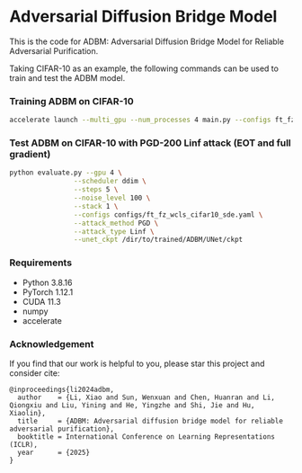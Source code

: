 # Adversarial Diffusion Bridge Model

This is the code for ADBM: Adversarial Diffusion Bridge Model for Reliable Adversarial Purification.

Taking CIFAR-10 as an example, the following commands can be used to train and test the ADBM model.

### Training ADBM on CIFAR-10
```bash
accelerate launch --multi_gpu --num_processes 4 main.py --configs ft_fz_wcls_cifar10_sde.yaml
```

### Test ADBM on CIFAR-10 with PGD-200 Linf attack (EOT and full gradient)
```bash
python evaluate.py --gpu 4 \
                --scheduler ddim \
                --steps 5 \
                --noise_level 100 \
                --stack 1 \
                --configs configs/ft_fz_wcls_cifar10_sde.yaml \
                --attack_method PGD \
                --attack_type Linf \
                --unet_ckpt /dir/to/trained/ADBM/UNet/ckpt
```


### Requirements
- Python 3.8.16
- PyTorch 1.12.1 
- CUDA 11.3
- numpy
- accelerate

### Acknowledgement

If you find that our work is helpful to you, please star this project and consider cite:

```
@inproceedings{li2024adbm,
  author    = {Li, Xiao and Sun, Wenxuan and Chen, Huanran and Li, Qiongxiu and Liu, Yining and He, Yingzhe and Shi, Jie and Hu, Xiaolin},
  title     = {ADBM: Adversarial diffusion bridge model for reliable adversarial purification},
  booktitle = International Conference on Learning Representations (ICLR),
  year      = {2025}
}
```
